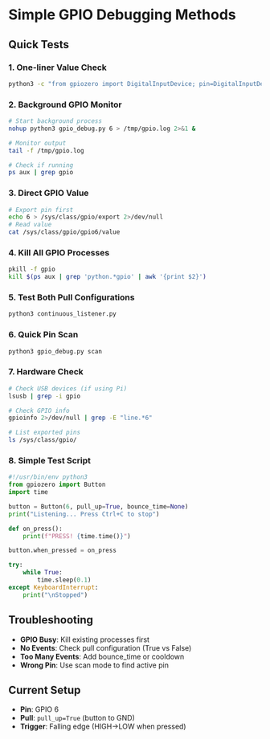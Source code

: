 # Simple GPIO Debugging Methods

## Quick Tests

### 1. **One-liner Value Check**
```bash
python3 -c "from gpiozero import DigitalInputDevice; pin=DigitalInputDevice(6, pull_up=True); print('GPIO 6:', pin.value)"
```

### 2. **Background GPIO Monitor**
```bash
# Start background process
nohup python3 gpio_debug.py 6 > /tmp/gpio.log 2>&1 &

# Monitor output
tail -f /tmp/gpio.log

# Check if running
ps aux | grep gpio
```

### 3. **Direct GPIO Value**
```bash
# Export pin first
echo 6 > /sys/class/gpio/export 2>/dev/null
# Read value
cat /sys/class/gpio/gpio6/value
```

### 4. **Kill All GPIO Processes**
```bash
pkill -f gpio
kill $(ps aux | grep 'python.*gpio' | awk '{print $2}')
```

### 5. **Test Both Pull Configurations**
```bash
python3 continuous_listener.py
```

### 6. **Quick Pin Scan**
```bash
python3 gpio_debug.py scan
```

### 7. **Hardware Check**
```bash
# Check USB devices (if using Pi)
lsusb | grep -i gpio

# Check GPIO info
gpioinfo 2>/dev/null | grep -E "line.*6"

# List exported pins
ls /sys/class/gpio/
```

### 8. **Simple Test Script**
```python
#!/usr/bin/env python3
from gpiozero import Button
import time

button = Button(6, pull_up=True, bounce_time=None)
print("Listening... Press Ctrl+C to stop")

def on_press():
    print(f"PRESS! {time.time()}")

button.when_pressed = on_press

try:
    while True:
        time.sleep(0.1)
except KeyboardInterrupt:
    print("\nStopped")
```

## Troubleshooting

- **GPIO Busy**: Kill existing processes first
- **No Events**: Check pull configuration (True vs False)  
- **Too Many Events**: Add bounce_time or cooldown
- **Wrong Pin**: Use scan mode to find active pin

## Current Setup
- **Pin**: GPIO 6
- **Pull**: `pull_up=True` (button to GND)
- **Trigger**: Falling edge (HIGH→LOW when pressed)